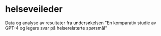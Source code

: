 # helseveileder
Data og analyse av resultater fra undersøkelsen "En komparativ studie av GPT-4 og legers svar på helserelaterte spørsmål"

